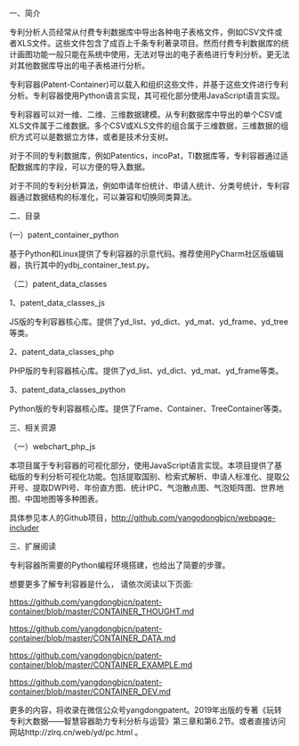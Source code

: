 一、简介

专利分析人员经常从付费专利数据库中导出各种电子表格文件，例如CSV文件或者XLS文件。这些文件包含了成百上千条专利著录项目。然而付费专利数据库的统计画图功能一般只能在系统中使用，无法对导出的电子表格进行专利分析。更无法对其他数据库导出的电子表格进行分析。

专利容器(Patent-Container)可以载入和组织这些文件，并基于这些文件进行专利分析。专利容器使用Python语言实现，其可视化部分使用JavaScript语言实现。

专利容器可以对一维、二维、三维数据建模。从专利数据库中导出的单个CSV或XLS文件属于二维数据。多个CSV或XLS文件的组合属于三维数据，三维数据的组织方式可以是数据立方体，或者是技术分支树。

对于不同的专利数据库，例如Patentics，incoPat，TI数据库等，专利容器通过适配数据库的字段，可以方便的导入数据。

对于不同的专利分析算法，例如申请年份统计、申请人统计、分类号统计，专利容器通过数据结构的标准化，可以兼容和切换同类算法。

二、目录

(一）patent_container_python

基于Python和Linux提供了专利容器的示意代码。推荐使用PyCharm社区版编辑器，执行其中的ydbj_container_test.py。

（二）patent_data_classes

1、patent_data_classes_js

JS版的专利容器核心库。提供了yd_list、yd_dict、yd_mat、yd_frame、yd_tree等类。

2、patent_data_classes_php

PHP版的专利容器核心库。提供了yd_list、yd_dict、yd_mat、yd_frame等类。

3、patent_data_classes_python

Python版的专利容器核心库。提供了Frame、Container、TreeContainer等类。

三、相关资源

（一）webchart_php_js

本项目属于专利容器的可视化部分，使用JavaScript语言实现。本项目提供了基础版的专利分析可视化功能。包括提取国别、检索式解析、申请人标准化、提取公开号、提取DWPI号、年份直方图、统计IPC、气泡散点图、气泡矩阵图、世界地图、中国地图等多种图表。

具体参见本人的Github项目，http://github.com/yangodongbjcn/webpage-includer


三、扩展阅读

专利容器所需要的Python编程环境搭建，也给出了简要的步骤。

想要更多了解专利容器是什么，
请依次阅读以下页面:

https://github.com/yangdongbjcn/patent-container/blob/master/CONTAINER_THOUGHT.md 

https://github.com/yangdongbjcn/patent-container/blob/master/CONTAINER_DATA.md

https://github.com/yangdongbjcn/patent-container/blob/master/CONTAINER_EXAMPLE.md

https://github.com/yangdongbjcn/patent-container/blob/master/CONTAINER_DEV.md

更多的内容，将收录在微信公众号yangdongpatent。2019年出版的专著《玩转专利大数据——智慧容器助力专利分析与运营》第三章和第6.2节。或者直接访问网站http://zlrq.cn/web/yd/pc.html 。
